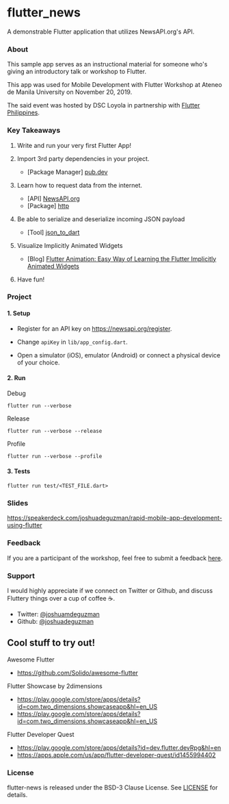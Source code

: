 # flutter_news

A demonstrable Flutter application that utilizes NewsAPI.org's API.


### About

This sample app serves as an instructional material for someone who's giving an introductory talk or workshop to Flutter.

This app was used for Mobile Development with Flutter Workshop at Ateneo de Manila University on November 20, 2019.

The said event was hosted by DSC Loyola in partnership with [Flutter Philippines](https://flutter.ph).

### Key Takeaways

1. Write and run your very first Flutter App!

2. Import 3rd party dependencies in your project.
   - [Package Manager] [pub.dev](https://pub.dev)

3. Learn how to request data from the internet.
   - [API] [NewsAPI.org](https://newsapi.org)
   - [Package] [http](https://pub.dev/packages/http)

4. Be able to serialize and deserialize incoming JSON payload
     - [Tool] [json_to_dart](https://javiercbk.github.io/json_to_dart/)

5. Visualize Implicitly Animated Widgets
   - [Blog] [Flutter Animation: Easy Way of Learning the Flutter Implicitly Animated Widgets](https://medium.com/flutter-community/flutter-animation-easy-way-of-learning-the-flutter-implicit-animation-widgets-pt-1-712f2b78f6b5)

6. Have fun!

### Project

#### 1. Setup

* Register for an API key on https://newsapi.org/register.
  
* Change `apiKey` in `lib/app_config.dart`.

* Open a simulator (iOS), emulator (Android) or connect a physical device of your choice.

#### 2. Run

Debug

```
flutter run --verbose
```

Release

```
flutter run --verbose --release
```

Profile

```
flutter run --verbose --profile
```

#### 3. Tests

```
flutter run test/<TEST_FILE.dart>
```

### Slides

https://speakerdeck.com/joshuadeguzman/rapid-mobile-app-development-using-flutter

### Feedback

If you are a participant of the workshop, feel free to submit a feedback [here](https://docs.google.com/forms/d/e/1FAIpQLSdMrqWiXNVhdsxlpkjIzBWJH3yBaSle67nShkctJ04vDJrtTg/viewform).

### Support

I would highly appreciate if we connect on Twitter or Github, and discuss Fluttery things over a cup of coffee ☕.
* Twitter: [@joshuamdeguzman](https://twitter.com/joshuamdeguzman)
* Github: [@joshuadeguzman](https://github.com/joshuadeguzman)

## Cool stuff to try out!
Awesome Flutter
* https://github.com/Solido/awesome-flutter

Flutter Showcase by 2dimensions
* https://play.google.com/store/apps/details?id=com.two_dimensions.showcaseapp&hl=en_US
* https://play.google.com/store/apps/details?id=com.two_dimensions.showcaseapp&hl=en_US

Flutter Developer Quest
* https://play.google.com/store/apps/details?id=dev.flutter.devRpg&hl=en
* https://apps.apple.com/us/app/flutter-developer-quest/id1455994402

### License

flutter-news is released under the BSD-3 Clause License. See [LICENSE](https://github.com/joshuadeguzman/flutter-news/blob/master/LICENSE) for details.